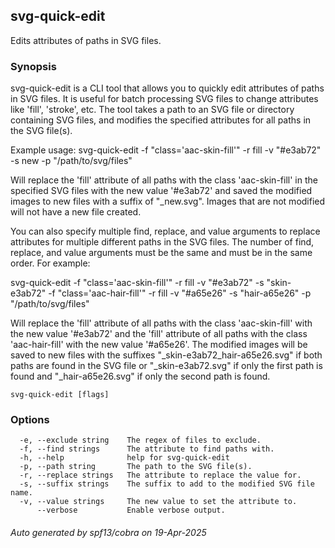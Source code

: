 ## svg-quick-edit

Edits attributes of paths in SVG files.

### Synopsis

svg-quick-edit is a CLI tool that allows you to quickly edit
attributes of paths in SVG files. It is useful for batch processing SVG files
to change attributes like 'fill', 'stroke', etc. The tool takes a path to an SVG
file or directory containing SVG files, and modifies the specified attributes
for all paths in the SVG file(s).

Example usage:
svg-quick-edit -f "class='aac-skin-fill'" -r fill -v "#e3ab72" -s new -p "/path/to/svg/files"

Will replace the 'fill' attribute of all paths with the class 'aac-skin-fill' in
the specified SVG files with the new value '#e3ab72' and saved the modified
images to new files with a suffix of "_new.svg". Images that are not modified
will not have a new file created.

You can also specify multiple find, replace, and value arguments to replace
attributes for multiple different paths in the SVG files. The number of find,
replace, and value arguments must be the same and must be in the same order.
For example:

svg-quick-edit -f "class='aac-skin-fill'" -r fill -v "#e3ab72" -s "skin-e3ab72" -f "class='aac-hair-fill'" -r fill -v "#a65e26" -s "hair-a65e26" -p "/path/to/svg/files"

Will replace the 'fill' attribute of all paths with the class
'aac-skin-fill' with the new value '#e3ab72' and the 'fill' attribute of all
paths with the class 'aac-hair-fill' with the new value '#a65e26'. The modified
images will be saved to new files with the suffixes
"_skin-e3ab72_hair-a65e26.svg" if both paths are found in the SVG file or
"_skin-e3ab72.svg" if only the first path is found and "_hair-a65e26.svg" if
only the second path is found.


```
svg-quick-edit [flags]
```

### Options

```
  -e, --exclude string    The regex of files to exclude.
  -f, --find strings      The attribute to find paths with.
  -h, --help              help for svg-quick-edit
  -p, --path string       The path to the SVG file(s).
  -r, --replace strings   The attribute to replace the value for.
  -s, --suffix strings    The suffix to add to the modified SVG file name.
  -v, --value strings     The new value to set the attribute to.
      --verbose           Enable verbose output.
```

###### Auto generated by spf13/cobra on 19-Apr-2025
